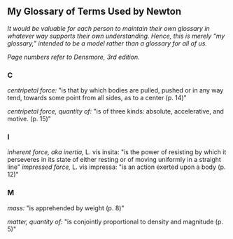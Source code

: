 ## My Glossary of Terms Used by Newton

*It would be valuable for each person to maintain their own glossary in whatever way supports their own understanding. Hence, this is merely &ldquo;my glossary,&rdquo; intended
to be a model rather than a glossary for all of us.*

*Page numbers refer to Densmore, 3rd edition.*

### C

*centripetal force:* "is that by which bodies are pulled, pushed or in any way tend, towards some point from all sides, as to a center (p. 14)"

*centripetal force, quantity of:* "is of three kinds: absolute, accelerative, and motive. (p. 15)"

### I

*inherent force, aka inertia,* L. vis insita: "is the power of resisting by which it perseveres in its state of either resting or of moving uniformly in a straight line"
*impressed force,* L. vis impressa: "is an action exerted upon a body (p. 12)"

### M

*mass:* "is apprehended by weight (p. 8)"

*matter, quantity of:* "is conjointly proportional to density and magnitude (p. 5)"
